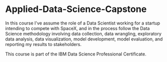 # Applied-Data-Science-Capstone
In this course I've assume the role of a Data Scientist working for a startup intending to compete with SpaceX, and in the process follow the Data Science methodology involving data collection, data wrangling, exploratory data analysis, data visualization, model development, model evaluation, and reporting my results to stakeholders.

This course is part of the IBM Data Science Professional Certificate.


